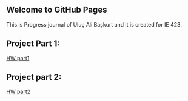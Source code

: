 ## Welcome to GitHub Pages

This is Progress journal of Uluç Ali Başkurt and it is created for IE 423.

## Project Part 1:

[HW part1](https://bu-ie-423.github.io/fall-23-uluc77/IE%20423%20Project%20Part%201%20Final.html)

## Project part 2: 

[HW part2](https://github.com/BU-IE-423/fall-23-uluc77/main/IE%20423%20project%20part%202%20save1.ipynb)

